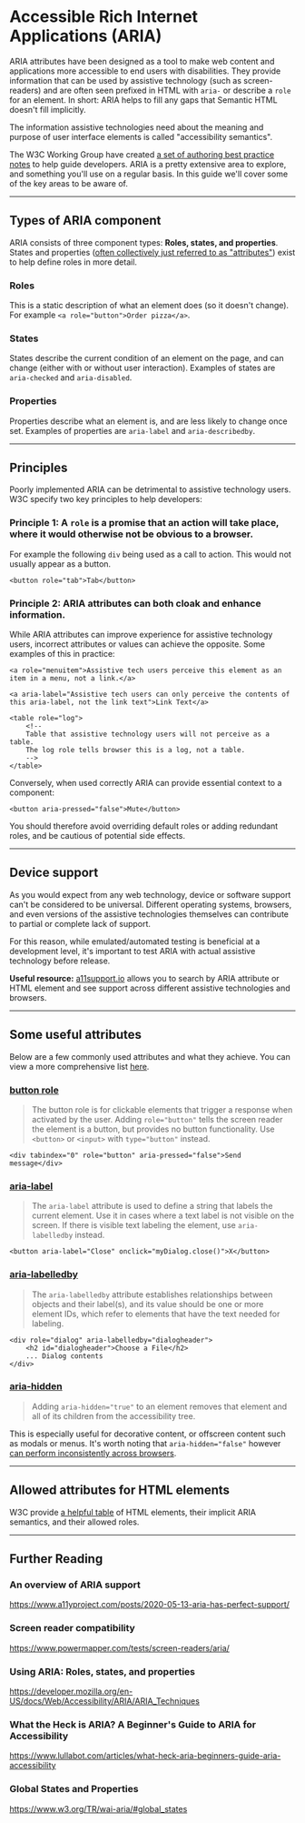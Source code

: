 # Accessible Rich Internet Applications (ARIA)

ARIA attributes have been designed as a tool to make web content and applications more accessible to end users with disabilities. They provide information that can be used by assistive technology (such as screen-readers) and are often seen prefixed in HTML with `aria-` or describe a `role` for an element. In short: ARIA helps to fill any gaps that Semantic HTML doesn't fill implicitly.

The information assistive technologies need about the meaning and purpose of user interface elements is called "accessibility semantics".

The W3C Working Group have created [a set of authoring best practice notes](https://www.w3.org/TR/wai-aria-practices-1.1/) to help guide developers. ARIA is a pretty extensive area to explore, and something you'll use on a regular basis. In this guide we'll cover some of the key areas to be aware of.

--- 

## Types of ARIA component

ARIA consists of three component types: **Roles, states, and properties**. States and properties ([often collectively just referred to as "attributes"](https://www.w3.org/TR/wai-aria-1.0/states_and_properties)) exist to help define roles in more detail.

### Roles

This is a static description of what an element does (so it doesn't change). For example `<a role="button">Order pizza</a>`.

### States

States describe the current condition of an element on the page, and can change (either with or without user interaction). Examples of states are `aria-checked` and `aria-disabled`.

### Properties

Properties describe what an element is, and are less likely to change once set. Examples of properties are `aria-label` and `aria-describedby`.

---

## Principles

Poorly implemented ARIA can be detrimental to assistive technology users. W3C specify two key principles to help developers:

### **Principle 1:** A `role` is a promise that an action will take place, where it would otherwise not be obvious to a browser.

For example the following `div` being used as a call to action. This would not usually appear as a button.

```
<button role="tab">Tab</button>
```

###  **Principle 2:** ARIA attributes can both cloak and enhance information.

While ARIA attributes can improve experience for assistive technology users, incorrect attributes or values can achieve the opposite. Some examples of this in practice:

```
<a role="menuitem">Assistive tech users perceive this element as an item in a menu, not a link.</a>
```

```
<a aria-label="Assistive tech users can only perceive the contents of this aria-label, not the link text">Link Text</a>
```

```
<table role="log">
    <!--
    Table that assistive technology users will not perceive as a table.
    The log role tells browser this is a log, not a table.
    -->
</table>
```

Conversely, when used correctly ARIA can provide essential context to a component:

```
<button aria-pressed="false">Mute</button>
```

You should therefore avoid overriding default roles or adding redundant roles, and be cautious of potential side effects.

---

## Device support

As you would expect from any web technology, device or software support can't be considered to be universal. Different operating systems, browsers, and even versions of the assistive technologies themselves can contribute to partial or complete lack of support.

For this reason, while emulated/automated testing is beneficial at a development level, it's important to test ARIA with actual assistive technology before release.

**Useful resource:** [a11support.io](https://a11ysupport.io/) allows you to search by ARIA attribute or HTML element and see support across different assistive technologies and browsers.

---

## Some useful attributes

Below are a few commonly used attributes and what they achieve. You can view a more comprehensive list [here](https://developer.mozilla.org/en-US/docs/Web/Accessibility/ARIA/ARIA_Techniques).

### [button role](https://developer.mozilla.org/en-US/docs/Web/Accessibility/ARIA/Roles/button_role)
> The button role is for clickable elements that trigger a response when activated by the user. Adding `role="button"` tells the screen reader the element is a button, but provides no button functionality. Use `<button>` or `<input>` with `type="button"` instead.
```
<div tabindex="0" role="button" aria-pressed="false">Send message</div>
```

### [aria-label](https://developer.mozilla.org/en-US/docs/Web/Accessibility/ARIA/ARIA_Techniques/Using_the_aria-label_attribute)
> The `aria-label` attribute is used to define a string that labels the current element. Use it in cases where a text label is not visible on the screen. If there is visible text labeling the element, use `aria-labelledby` instead. 
```
<button aria-label="Close" onclick="myDialog.close()">X</button>
```

### [aria-labelledby](https://developer.mozilla.org/en-US/docs/Web/Accessibility/ARIA/ARIA_Techniques/Using_the_aria-labelledby_attribute)
> The `aria-labelledby` attribute establishes relationships between objects and their label(s), and its value should be one or more element IDs, which refer to elements that have the text needed for labeling.
```
<div role="dialog" aria-labelledby="dialogheader">
    <h2 id="dialogheader">Choose a File</h2>
    ... Dialog contents
</div>
```

### [aria-hidden](https://developer.mozilla.org/en-US/docs/Web/Accessibility/ARIA/ARIA_Techniques/Using_the_aria-hidden_attribute)
> Adding `aria-hidden="true"` to an element removes that element and all of its children from the accessibility tree.

This is especially useful for decorative content, or offscreen content such as modals or menus. It's worth noting that `aria-hidden="false"` however [can perform inconsistently across browsers](https://www.w3.org/TR/wai-aria-1.1/#aria-hidden).

---

## Allowed attributes for HTML elements
W3C provide [a helpful table](https://www.w3.org/TR/html-aria/#docconformance) of HTML elements, their implicit ARIA semantics, and their allowed roles.

---

## Further Reading

### An overview of ARIA support
https://www.a11yproject.com/posts/2020-05-13-aria-has-perfect-support/

### Screen reader compatibility
https://www.powermapper.com/tests/screen-readers/aria/

### Using ARIA: Roles, states, and properties
https://developer.mozilla.org/en-US/docs/Web/Accessibility/ARIA/ARIA_Techniques

### What the Heck is ARIA? A Beginner's Guide to ARIA for Accessibility
https://www.lullabot.com/articles/what-heck-aria-beginners-guide-aria-accessibility

### Global States and Properties
https://www.w3.org/TR/wai-aria/#global_states 
